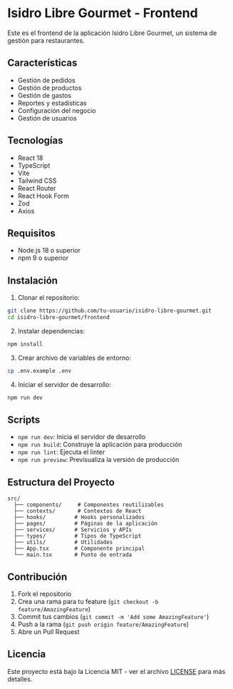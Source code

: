 # Isidro Libre Gourmet - Frontend

Este es el frontend de la aplicación Isidro Libre Gourmet, un sistema de gestión para restaurantes.

## Características

- Gestión de pedidos
- Gestión de productos
- Gestión de gastos
- Reportes y estadísticas
- Configuración del negocio
- Gestión de usuarios

## Tecnologías

- React 18
- TypeScript
- Vite
- Tailwind CSS
- React Router
- React Hook Form
- Zod
- Axios

## Requisitos

- Node.js 18 o superior
- npm 9 o superior

## Instalación

1. Clonar el repositorio:
```bash
git clone https://github.com/tu-usuario/isidro-libre-gourmet.git
cd isidro-libre-gourmet/frontend
```

2. Instalar dependencias:
```bash
npm install
```

3. Crear archivo de variables de entorno:
```bash
cp .env.example .env
```

4. Iniciar el servidor de desarrollo:
```bash
npm run dev
```

## Scripts

- `npm run dev`: Inicia el servidor de desarrollo
- `npm run build`: Construye la aplicación para producción
- `npm run lint`: Ejecuta el linter
- `npm run preview`: Previsualiza la versión de producción

## Estructura del Proyecto

```
src/
  ├── components/     # Componentes reutilizables
  ├── contexts/       # Contextos de React
  ├── hooks/         # Hooks personalizados
  ├── pages/         # Páginas de la aplicación
  ├── services/      # Servicios y APIs
  ├── types/         # Tipos de TypeScript
  ├── utils/         # Utilidades
  ├── App.tsx        # Componente principal
  └── main.tsx       # Punto de entrada
```

## Contribución

1. Fork el repositorio
2. Crea una rama para tu feature (`git checkout -b feature/AmazingFeature`)
3. Commit tus cambios (`git commit -m 'Add some AmazingFeature'`)
4. Push a la rama (`git push origin feature/AmazingFeature`)
5. Abre un Pull Request

## Licencia

Este proyecto está bajo la Licencia MIT - ver el archivo [LICENSE](LICENSE) para más detalles.
